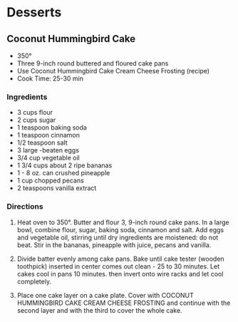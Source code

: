 # Desserts

## Coconut Hummingbird Cake

* 350°
* Three 9-inch round buttered and floured cake pans
* Use Coconut Hummingbird Cake Cream Cheese Frosting (recipe)
* Cook Time: 25-30 min

### Ingredients

* 3 cups  flour
* 2 cups  sugar
* 1 teaspoon  baking soda
* 1 teaspoon  cinnamon
* 1/2 teaspoon  salt
* 3 large -beaten eggs
* 3/4 cup  vegetable oil
* 1 3/4 cups about 2 ripe bananas
* 1 - 8 oz. can crushed pineapple
* 1 cup chopped pecans
* 2 teaspoons vanilla extract

### Directions

1.  Heat oven to 350°.  Butter and flour 3, 9-inch round cake pans.  In a large bowl, combine flour, sugar, baking soda, cinnamon and salt.  Add eggs and vegetable oil, stirring until dry ingredients are moistened:  do not beat.  Stir in the bananas, pineapple with juice, pecans and vanilla.

2.  Divide batter evenly among cake pans.  Bake until cake tester (wooden toothpick) inserted in center comes out clean - 25 to 30 minutes.   Let cakes cool in pans 10 minutes. then invert onto wire racks and let cool completely.

3.  Place one cake layer on a cake plate.  Cover with COCONUT HUMMINGBIRD CAKE CREAM CHEESE FROSTING and continue with the second layer and with the third to cover the whole cake.
